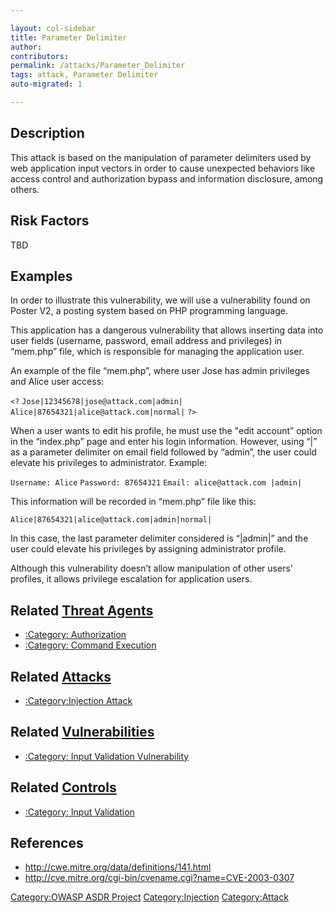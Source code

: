 ```yaml
---

layout: col-sidebar
title: Parameter Delimiter
author: 
contributors: 
permalink: /attacks/Parameter_Delimiter
tags: attack, Parameter Delimiter
auto-migrated: 1

---
```


## Description

This attack is based on the manipulation of parameter delimiters used by
web application input vectors in order to cause unexpected behaviors
like access control and authorization bypass and information disclosure,
among others.

## Risk Factors

TBD

## Examples

In order to illustrate this vulnerability, we will use a vulnerability
found on Poster V2, a posting system based on PHP programming language.

This application has a dangerous vulnerability that allows inserting
data into user fields (username, password, email address and privileges)
in “mem.php” file, which is responsible for managing the application
user.

An example of the file “mem.php”, where user Jose has admin privileges
and Alice user access:

`<?`
`Jose|12345678|jose@attack.com|admin|`
`Alice|87654321|alice@attack.com|normal|`
`?>`

When a user wants to edit his profile, he must use the "edit account”
option in the “index.php” page and enter his login information. However,
using “|” as a parameter delimiter on email field followed by “admin”,
the user could elevate his privileges to administrator. Example:

`Username: Alice`
`Password: 87654321`
`Email: alice@attack.com |admin| `

This information will be recorded in “mem.php” file like this:

`Alice|87654321|alice@attack.com|admin|normal|`

In this case, the last parameter delimiter considered is “|admin|” and
the user could elevate his privileges by assigning administrator
profile.

Although this vulnerability doesn’t allow manipulation of other users'
profiles, it allows privilege escalation for application users.

## Related [Threat Agents](Threat_Agents "wikilink")

  - [:Category: Authorization](:Category:_Authorization "wikilink")
  - [:Category: Command
    Execution](:Category:_Command_Execution "wikilink")

## Related [Attacks](Attacks "wikilink")

  - [:Category:Injection Attack](:Category:Injection_Attack "wikilink")

## Related [Vulnerabilities](https://owasp.org/www-community/vulnerabilities/)

  - [:Category: Input Validation
    Vulnerability](:Category:_Input_Validation_Vulnerability "wikilink")

## Related [Controls](https://owasp.org/www-community/controls/)

  - [:Category: Input
    Validation](:Category:_Input_Validation "wikilink")

## References

  - <http://cwe.mitre.org/data/definitions/141.html>
  - <http://cve.mitre.org/cgi-bin/cvename.cgi?name=CVE-2003-0307>

[Category:OWASP ASDR Project](Category:OWASP_ASDR_Project "wikilink")
[Category:Injection](Category:Injection "wikilink")
[Category:Attack](Category:Attack "wikilink")